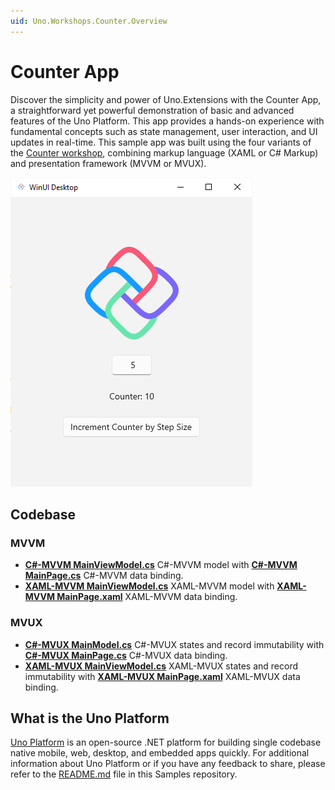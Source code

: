 ```yaml
---
uid: Uno.Workshops.Counter.Overview
---
```

# Counter App

Discover the simplicity and power of Uno.Extensions with the Counter App, a straightforward yet powerful demonstration of basic and advanced features of the Uno Platform. This app provides a hands-on experience with fundamental concepts such as state management, user interaction, and UI updates in real-time.
This sample app was built using the four variants of the [Counter workshop](https://aka.platform.uno/counter-tutorial), combining markup language (XAML or C# Markup) and presentation framework (MVVM or MVUX).

![CounterApp Image](doc/assets/counterApp.png)

## Codebase

### MVVM

* [**C#-MVVM MainViewModel.cs**](CSharp-MVVM/Counter/MainViewModel.cs) C#-MVVM model with [**C#-MVVM MainPage.cs**](CSharp-MVVM/Counter/MainPage.cs) C#-MVVM data binding.
* [**XAML-MVVM MainViewModel.cs**](XAML-MVVM/Counter/MainViewModel.cs) XAML-MVVM model with [**XAML-MVVM MainPage.xaml**](XAML-MVVM/Counter/MainPage.xaml) XAML-MVVM data binding.

### MVUX

* [**C#-MVUX MainModel.cs**](CSharp-MVUX/Counter/MainModel.cs) C#-MVUX states and record immutability with [**C#-MVUX MainPage.cs**](CSharp-MVUX/Counter/MainPage.cs) C#-MVUX data binding.
* [**XAML-MVUX MainViewModel.cs**](XAML-MVUX/Counter/MainModel.cs) XAML-MVUX states and record immutability with [**XAML-MVUX MainPage.xaml**](XAML-MVUX/Counter/MainPage.xaml) XAML-MVUX data binding.

## What is the Uno Platform

[Uno Platform](https://platform.uno) is an open-source .NET platform for building single codebase native mobile, web, desktop, and embedded apps quickly.
For additional information about Uno Platform or if you have any feedback to share, please refer to the [README.md](xref:Uno.Samples.Readme) file in this Samples repository.
